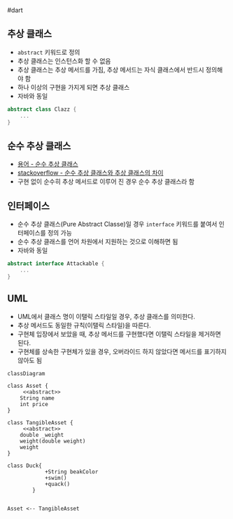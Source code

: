 #dart 

## 추상 클래스
- `abstract` 키워드로 정의
- 추상 클래스는 인스턴스화 할 수 없음
- 추상 클래스는 추상 메서드를 가짐, 추상 메서드는 자식 클래스에서 반드시 정의해야 함
- 하나 이상의 구현을 가지게 되면 추상 클래스
- 자바와 동일

```dart
abstract class Clazz {
	...
}
```

## 순수 추상 클래스
- [용어 - 순수 추상 클래스](https://en.wikibooks.org/wiki/C%2B%2B_Programming/Classes/Abstract_Classes/Pure_Abstract_Classes)
- [stackoverflow - 순수 추상 클래스와 추상 클래스의 차이](https://stackoverflow.com/questions/15253642/what-is-the-difference-between-abstract-class-and-pure-abstract-class-in-c)
- 구현 없이 순수히 추상 메서드로 이루어 진 경우 순수 추상 클래스라 함

## 인터페이스
- 순수 추상 클래스(Pure Abstract Classe)일 경우 `interface` 키워드를 붙여서 인터페이스를 정의 가능
- 순수 추상 클래스를 언어 차원에서 지원하는 것으로 이해하면 됨
- 자바와 동일

```dart
abstract interface Attackable {
	...
}
```

## UML
- UML에서 클래스 명이 이탤릭 스타일일 경우, 추상 클래스를 의미한다.
- 추상 메서드도 동일한 규칙(이탤릭 스타일)을 따른다.
- 구현체 입장에서 보았을 때, 추상 메서드를 구현했다면 이탤릭 스타일을 제거하면 된다.
- 구현체를 상속한 구현체가 있을 경우, 오버라이드 하지 않았다면 메서드를 표기하지 않아도 됨


```mermaid
classDiagram

class Asset {
	 <<abstract>>
	String name
	int price
}

class TangibleAsset {
	 <<abstract>>
	double _weight
	weight(double weight)
	weight
}

class Duck{
            +String beakColor
            +swim()
            +quack()
        }


Asset <-- TangibleAsset

```